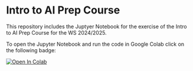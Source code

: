 # Intro to AI Prep Course

This repository includes the Juptyer Notebook for the exercise of the Intro to AI Prep Course for the WS 2024/2025.


To open the Jupyter Notebook and run the code in Google Colab click on the following badge:

<a target="_blank" href="https://colab.research.google.com/github/ai-fm/Intro-to-AI-prep-course/blob/main/Intro to AI - Prep Course - Exercise.ipynb">
  <img src="https://colab.research.google.com/assets/colab-badge.svg" alt="Open In Colab"/>
</a>
